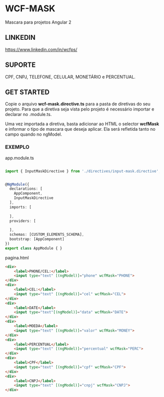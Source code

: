 # WCF-MASK
Mascara para projetos Angular 2

## LINKEDIN
https://www.linkedin.com/in/wcfps/

## SUPORTE
CPF, CNPJ, TELEFONE, CELULAR, MONETÁRIO e PERCENTUAL.

## GET STARTED

Copie o arquivo <b>wcf-mask.directive.ts</b> para a pasta de diretivas do seu projeto. Para que a diretiva seja vista pelo projeto é necessário importar e declarar no .module.ts.

Uma vez importada a diretiva, basta adicionar ao HTML o selector <b>wcfMask</b> e informar o tipo de mascara que deseja aplicar. Ela será refletida tanto no campo quando no ngModel.


### EXEMPLO
app.module.ts
```typescript

import { InputMaskDirective } from './directives/input-mask.directive';


@NgModule({
  declarations: [
    AppComponent,
    InputMaskDirective
  ],
  imports: [
   
  ],
  providers: [
  
  ],
  schemas: [CUSTOM_ELEMENTS_SCHEMA],
  bootstrap: [AppComponent]
})
export class AppModule { }
```
pagina.html
```html
<div>
    <label>PHONE/CEL:</label>
    <input type="text" [(ngModel)]="phone" wcfMask="PHONE">
</div>
<div>
    <label>CEL:</label>
    <input type="text" [(ngModel)]="cel" wcfMask="CEL">
</div>
<div>
    <label>DATE</label>
    <input type="text"[(ngModel)]="data" wcfMask="DATE">
</div>
<div>
    <label>MOEDA</label>
    <input type="text" [(ngModel)]="valor" wcfMask="MONEY">
</div>
<div>
    <label>PERCENTUAL</label>
    <input type="text" [(ngModel)]="percentual" wcfMask="PERC">
</div>
<div>
    <label>CPF</label>
    <input type="text" [(ngModel)]="cpf" wcfMask="CPF">
</div>
<div>
    <label>CNPJ</label>
    <input type="text" [(ngModel)]="cnpj" wcfMask="CNPJ">
</div>
```
